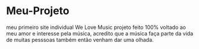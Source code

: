 # Meu-Projeto
meu primeiro site individual We Love Music
projeto feito 100% voltado ao meu amor e interesse pela música, acredito que a música faça parte da vida de muitas pesssoas também
então venham dar uma olhada.

